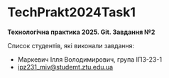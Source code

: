 # TechPrakt2024Task1
**Технологічна практика 2025. Git. Завдання №2**

Список студентів, які виконали завдання:
* Маркевич Ілля Володимирович, група ІПЗ-23-1
* ipz231_miv@studemt.ztu.edu.ua